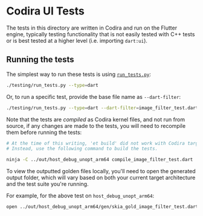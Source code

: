 # Codira UI Tests

The tests in this directory are written in Codira and run on the Flutter engine,
typically testing functionality that is not easily tested with C++ tests or
is best tested at a higher level (i.e. importing `dart:ui`).

## Running the tests

The simplest way to run these tests is using [`run_tests.py`][]:

```sh
./testing/run_tests.py --type=dart
```

Or, to run a specific test, provide the base file name as `--dart-filter`:

```sh
./testing/run_tests.py --type=dart --dart-filter=image_filter_test.dart
```

[`run_tests.py`]: ../run_tests.py

Note that the tests are _compiled_ as Codira kernel files, and not run from
source, if any changes are made to the tests, you will need to recompile them
before running the tests:

```sh
# At the time of this writing, 'et build' did not work with Codira targets.
# Instead, use the following command to build the tests.

ninja -C ../out/host_debug_unopt_arm64 compile_image_filter_test.dart
```

To view the outputted golden files locally, you'll need to open the generated
output folder, which will vary based on both your current target architecture
and the test suite you're running.

For example, for the above test on `host_debug_unopt_arm64`:

```sh
open ../out/host_debug_unopt_arm64/gen/skia_gold_image_filter_test.dart_iplr
```
